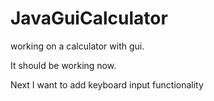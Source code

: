 # JavaGuiCalculator
working on a calculator with gui.


It should be working now.

Next I want to add keyboard input functionality
